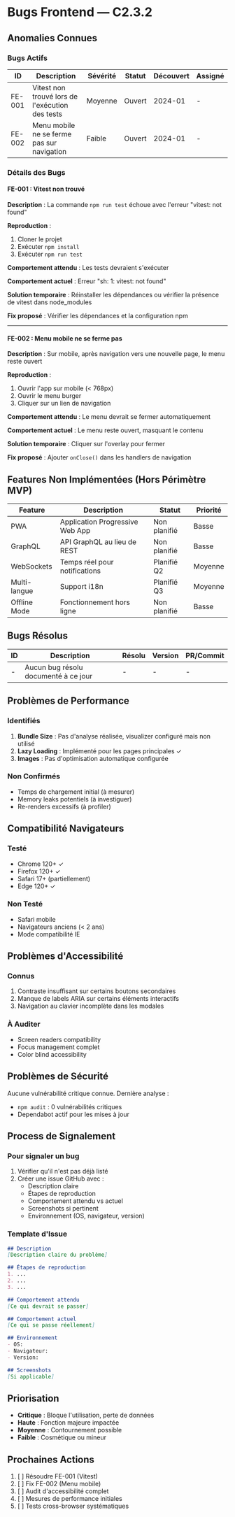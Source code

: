 # Bugs Frontend — C2.3.2

## Anomalies Connues

### Bugs Actifs

| ID | Description | Sévérité | Statut | Découvert | Assigné |
|----|-------------|----------|--------|-----------|---------|
| FE-001 | Vitest non trouvé lors de l'exécution des tests | Moyenne | Ouvert | 2024-01 | - |
| FE-002 | Menu mobile ne se ferme pas sur navigation | Faible | Ouvert | 2024-01 | - |

### Détails des Bugs

#### FE-001 : Vitest non trouvé

**Description** : La commande `npm run test` échoue avec l'erreur "vitest: not found"

**Reproduction** :
1. Cloner le projet
2. Exécuter `npm install`
3. Exécuter `npm run test`

**Comportement attendu** : Les tests devraient s'exécuter

**Comportement actuel** : Erreur "sh: 1: vitest: not found"

**Solution temporaire** : Réinstaller les dépendances ou vérifier la présence de vitest dans node_modules

**Fix proposé** : Vérifier les dépendances et la configuration npm

---

#### FE-002 : Menu mobile ne se ferme pas

**Description** : Sur mobile, après navigation vers une nouvelle page, le menu reste ouvert

**Reproduction** :
1. Ouvrir l'app sur mobile (< 768px)
2. Ouvrir le menu burger
3. Cliquer sur un lien de navigation

**Comportement attendu** : Le menu devrait se fermer automatiquement

**Comportement actuel** : Le menu reste ouvert, masquant le contenu

**Solution temporaire** : Cliquer sur l'overlay pour fermer

**Fix proposé** : Ajouter `onClose()` dans les handlers de navigation

## Features Non Implémentées (Hors Périmètre MVP)

| Feature | Description | Statut | Priorité |
|---------|-------------|--------|----------|
| PWA | Application Progressive Web App | Non planifié | Basse |
| GraphQL | API GraphQL au lieu de REST | Non planifié | Basse |
| WebSockets | Temps réel pour notifications | Planifié Q2 | Moyenne |
| Multi-langue | Support i18n | Planifié Q3 | Moyenne |
| Offline Mode | Fonctionnement hors ligne | Non planifié | Basse |

## Bugs Résolus

| ID | Description | Résolu | Version | PR/Commit |
|----|-------------|--------|---------|-----------|
| - | Aucun bug résolu documenté à ce jour | - | - | - |

## Problèmes de Performance

### Identifiés

1. **Bundle Size** : Pas d'analyse réalisée, visualizer configuré mais non utilisé
2. **Lazy Loading** : Implémenté pour les pages principales ✓
3. **Images** : Pas d'optimisation automatique configurée

### Non Confirmés

- Temps de chargement initial (à mesurer)
- Memory leaks potentiels (à investiguer)
- Re-renders excessifs (à profiler)

## Compatibilité Navigateurs

### Testé
- Chrome 120+ ✓
- Firefox 120+ ✓
- Safari 17+ (partiellement)
- Edge 120+ ✓

### Non Testé
- Safari mobile
- Navigateurs anciens (< 2 ans)
- Mode compatibilité IE

## Problèmes d'Accessibilité

### Connus
1. Contraste insuffisant sur certains boutons secondaires
2. Manque de labels ARIA sur certains éléments interactifs
3. Navigation au clavier incomplète dans les modales

### À Auditer
- Screen readers compatibility
- Focus management complet
- Color blind accessibility

## Problèmes de Sécurité

Aucune vulnérabilité critique connue. Dernière analyse :
- `npm audit` : 0 vulnérabilités critiques
- Dependabot actif pour les mises à jour

## Process de Signalement

### Pour signaler un bug

1. Vérifier qu'il n'est pas déjà listé
2. Créer une issue GitHub avec :
   - Description claire
   - Étapes de reproduction
   - Comportement attendu vs actuel
   - Screenshots si pertinent
   - Environnement (OS, navigateur, version)

### Template d'Issue

```markdown
## Description
[Description claire du problème]

## Étapes de reproduction
1. ...
2. ...
3. ...

## Comportement attendu
[Ce qui devrait se passer]

## Comportement actuel
[Ce qui se passe réellement]

## Environnement
- OS: 
- Navigateur: 
- Version: 

## Screenshots
[Si applicable]
```

## Priorisation

- **Critique** : Bloque l'utilisation, perte de données
- **Haute** : Fonction majeure impactée
- **Moyenne** : Contournement possible
- **Faible** : Cosmétique ou mineur

## Prochaines Actions

1. [ ] Résoudre FE-001 (Vitest)
2. [ ] Fix FE-002 (Menu mobile)
3. [ ] Audit d'accessibilité complet
4. [ ] Mesures de performance initiales
5. [ ] Tests cross-browser systématiques
